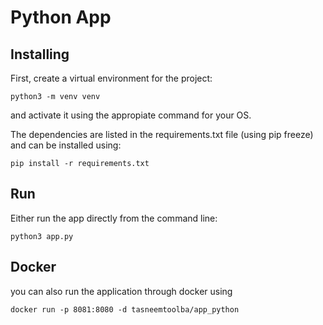 # Python App

## Installing 

First, create a virtual environment for the project:

`python3 -m venv venv`

and activate it using the appropiate command for your OS.

The dependencies are listed in the requirements.txt file (using pip freeze) and can be installed using:

`pip install -r requirements.txt`

## Run

Either run the app directly from the command line:

`python3 app.py`

## Docker

you can also run the application through docker using 

```
docker run -p 8081:8080 -d tasneemtoolba/app_python
```
